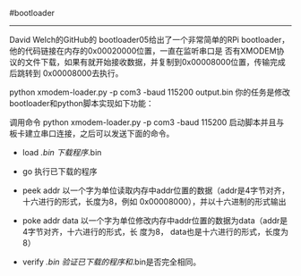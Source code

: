 #bootloader

---

David Welch的GitHub的 bootloader05给出了一个非常简单的RPi bootloader，他的代码链接在内存的0x00020000位置，一直在监听串口是 否有XMODEM协议的文件下载，如果有就开始接收数据，并复制到0x00008000位置，传输完成后跳转到 0x00008000去执行。

python xmodem-loader.py -p com3 -baud 115200 output.bin
你的任务是修改bootloader和python脚本实现如下功能：

调用命令 
    python xmodem-loader.py -p com3 -baud 115200 
启动脚本并且与板卡建立串口连接，之后可以发送下面的命令。

+ load *.bin 下载程序*.bin

+ go 执行已下载的程序

+ peek addr 以一个字为单位读取内存中addr位置的数据（addr是4字节对齐，十六进行的形式，长度为8，例如 0x00008000），并以十六进制的形式输出

+ poke addr data 以一个字为单位修改内存中addr位置的数据为data（addr是4字节对齐，十六进行的形式，长 度为8， data也是十六进行的形式，长度为8）
+ verify *.bin 验证已下载的程序和*.bin是否完全相同。





